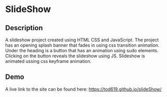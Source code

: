# SlideShow

## Description

A slideshow project created using HTML CSS and JavaScript. The project has an opening splash banner that fades in using css transition animation. Under the heading is a button that has an animation using sudo elements. Clicking on the button reveals the slideshow using JS. Slideshow is animated ussing css keyframe animation.

## Demo

A live link to the site can be found here: https://tod619.github.io/slideShow/
